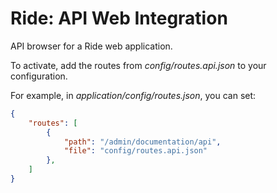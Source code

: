 # Ride: API Web Integration

API browser for a Ride web application.

To activate, add the routes from _config/routes.api.json_ to your configuration.

For example, in _application/config/routes.json_, you can set:

```json
{
    "routes": [
        {
            "path": "/admin/documentation/api",
            "file": "config/routes.api.json"
        },
    ]
}
```
